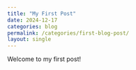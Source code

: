 ```yaml
---
title: "My First Post"
date: 2024-12-17
categories: blog
permalink: /categories/first-blog-post/
layout: single
---
```

Welcome to my first post!

